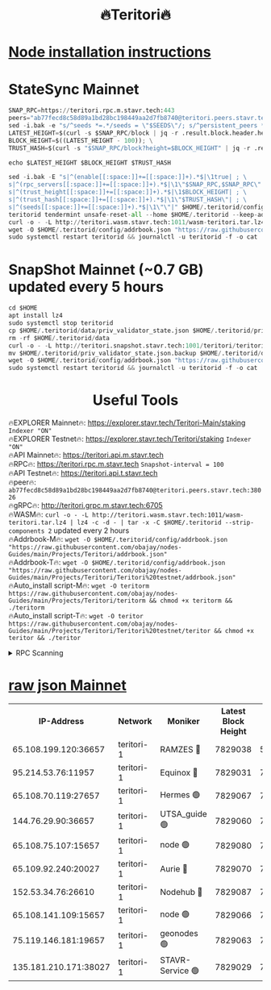 <h1 align="center"> 🔥Teritori🔥</h1>


[Node installation instructions](https://github.com/obajay/nodes-Guides/tree/main/Projects/Teritori)
=

# StateSync Mainnet
```python
SNAP_RPC=https://teritori.rpc.m.stavr.tech:443
peers="ab77fecd8c58d89a1bd28bc198449aa2d7fb8740@teritori.peers.stavr.tech:38026"
sed -i.bak -e "s/^seeds *=.*/seeds = \"$SEEDS\"/; s/^persistent_peers *=.*/persistent_peers = \"$PEERS\"/" $HOME/.teritorid/config/config.toml
LATEST_HEIGHT=$(curl -s $SNAP_RPC/block | jq -r .result.block.header.height); \
BLOCK_HEIGHT=$((LATEST_HEIGHT - 100)); \
TRUST_HASH=$(curl -s "$SNAP_RPC/block?height=$BLOCK_HEIGHT" | jq -r .result.block_id.hash)

echo $LATEST_HEIGHT $BLOCK_HEIGHT $TRUST_HASH

sed -i.bak -E "s|^(enable[[:space:]]+=[[:space:]]+).*$|\1true| ; \
s|^(rpc_servers[[:space:]]+=[[:space:]]+).*$|\1\"$SNAP_RPC,$SNAP_RPC\"| ; \
s|^(trust_height[[:space:]]+=[[:space:]]+).*$|\1$BLOCK_HEIGHT| ; \
s|^(trust_hash[[:space:]]+=[[:space:]]+).*$|\1\"$TRUST_HASH\"| ; \
s|^(seeds[[:space:]]+=[[:space:]]+).*$|\1\"\"|" $HOME/.teritorid/config/config.toml
teritorid tendermint unsafe-reset-all --home $HOME/.teritorid --keep-addr-book
curl -o - -L http://teritori.wasm.stavr.tech:1011/wasm-teritori.tar.lz4 | lz4 -c -d - | tar -x -C $HOME/.teritorid --strip-components 2
wget -O $HOME/.teritorid/config/addrbook.json "https://raw.githubusercontent.com/obajay/nodes-Guides/main/Projects/Teritori/addrbook.json"
sudo systemctl restart teritorid && journalctl -u teritorid -f -o cat
```

# SnapShot Mainnet (~0.7 GB) updated every 5 hours
```python
cd $HOME
apt install lz4
sudo systemctl stop teritorid
cp $HOME/.teritorid/data/priv_validator_state.json $HOME/.teritorid/priv_validator_state.json.backup
rm -rf $HOME/.teritorid/data
curl -o - -L http://teritori.snapshot.stavr.tech:1001/teritori/teritori-snap.tar.lz4 | lz4 -c -d - | tar -x -C $HOME/.teritorid --strip-components 2
mv $HOME/.teritorid/priv_validator_state.json.backup $HOME/.teritorid/data/priv_validator_state.json
wget -O $HOME/.teritorid/config/addrbook.json "https://raw.githubusercontent.com/obajay/nodes-Guides/main/Projects/Teritori/addrbook.json"
sudo systemctl restart teritorid && journalctl -u teritorid -f -o cat
```
 <h1 align="center"> Useful Tools</h1>

🔥EXPLORER Mainnet🔥:      https://explorer.stavr.tech/Teritori-Main/staking      `Indexer "ON"` \
🔥EXPLORER Testnet🔥:        https://explorer.stavr.tech/Teritori/staking            `Indexer "ON"` \
🔥API Mainnet🔥:                   https://teritori.api.m.stavr.tech \
🔥RPC🔥:                                   https://teritori.rpc.m.stavr.tech                         `Snapshot-interval = 100` \
🔥API Testnet🔥:                     https://teritori.api.t.stavr.tech \
🔥peer🔥:                     `ab77fecd8c58d89a1bd28bc198449aa2d7fb8740@teritori.peers.stavr.tech:38026` \
🔥gRPC🔥:                                http://teritori.grpc.m.stavr.tech:6705 \
🔥WASM🔥: ```curl -o - -L http://teritori.wasm.stavr.tech:1011/wasm-teritori.tar.lz4 | lz4 -c -d - | tar -x -C $HOME/.teritorid --strip-components 2``` updated every 2 hours \
🔥Addrbook-M🔥:    ```wget -O $HOME/.teritorid/config/addrbook.json "https://raw.githubusercontent.com/obajay/nodes-Guides/main/Projects/Teritori/addrbook.json"``` \
🔥Addrbook-T🔥:    ```wget -O $HOME/.teritorid/config/addrbook.json "https://raw.githubusercontent.com/obajay/nodes-Guides/main/Projects/Teritori/Teritori%20testnet/addrbook.json"``` \
🔥Auto_install script-M🔥: ```wget -O teritorm https://raw.githubusercontent.com/obajay/nodes-Guides/main/Projects/Teritori/teritorm && chmod +x teritorm && ./teritorm``` \
🔥Auto_install script-T🔥: ```wget -O teritor https://raw.githubusercontent.com/obajay/nodes-Guides/main/Projects/Teritori/Teritori%20testnet/teritor && chmod +x teritor && ./teritor```

<details>
<summary>RPC Scanning</summary>

<h2 align="center"> We scan nodes in real time every 4 hours. And we provide the final result of RPC endpoints.
We cannot influence the operation of these nodes in any way. </h2>


```python
If Voting Power is higher than 0 --> then the Node is a validator of the network and may be subject to attack and be a potential threat to the chain.
```
```python
We marked such validators with a red symbol
```

</details>

[raw json Mainnet](https://rpc-check.teritorim.stavr.tech/teritorim/rpc-teritorim-result.json)
=



<table><tr><th>IP-Address</th><th>Network</th><th>Moniker</th><th>Latest Block Height</th><th>Earliest Block Height</th><th>Catching Up</th><th>Tx Index</th><th>Voting Power</th><th>Scan Time</th></tr><tr><td>65.108.199.120:36657</td><td>teritori-1</td><td>RAMZES 🔴</td><td>7829038</td><td>5996001</td><td>False</td><td>on</td><td>787911</td><td>2024-03-12T07:05:30.282298212UTC</td></tr><tr><td>95.214.53.76:11957</td><td>teritori-1</td><td>Equinox 🔴</td><td>7829031</td><td>7203180</td><td>False</td><td>on</td><td>1532235</td><td>2024-03-12T07:04:49.338467155UTC</td></tr><tr><td>65.108.70.119:27657</td><td>teritori-1</td><td>Hermes 🟢</td><td>7829067</td><td>7203180</td><td>False</td><td>on</td><td>0</td><td>2024-03-12T07:08:20.244321190UTC</td></tr><tr><td>144.76.29.90:36657</td><td>teritori-1</td><td>UTSA_guide 🟢</td><td>7829060</td><td>7208001</td><td>False</td><td>on</td><td>0</td><td>2024-03-12T07:07:37.014193102UTC</td></tr><tr><td>65.108.75.107:15657</td><td>teritori-1</td><td>node 🟢</td><td>7829080</td><td>7358868</td><td>False</td><td>on</td><td>0</td><td>2024-03-12T07:09:35.744096447UTC</td></tr><tr><td>65.109.92.240:20027</td><td>teritori-1</td><td>Aurie 🔴</td><td>7829070</td><td>7568001</td><td>False</td><td>on</td><td>119310</td><td>2024-03-12T07:08:39.028445948UTC</td></tr><tr><td>152.53.34.76:26610</td><td>teritori-1</td><td>Nodehub 🔴</td><td>7829087</td><td>7580883</td><td>False</td><td>on</td><td>65696</td><td>2024-03-12T07:10:13.858368303UTC</td></tr><tr><td>65.108.141.109:15657</td><td>teritori-1</td><td>node 🟢</td><td>7829066</td><td>7714496</td><td>False</td><td>on</td><td>0</td><td>2024-03-12T07:08:13.038525131UTC</td></tr><tr><td>75.119.146.181:19657</td><td>teritori-1</td><td>geonodes 🟢</td><td>7829063</td><td>7747478</td><td>False</td><td>on</td><td>0</td><td>2024-03-12T07:07:56.337210374UTC</td></tr><tr><td>135.181.210.171:38027</td><td>teritori-1</td><td>STAVR-Service 🟢</td><td>7829029</td><td>7825501</td><td>False</td><td>on</td><td>0</td><td>2024-03-12T07:04:40.665157028UTC</td></tr></table>
